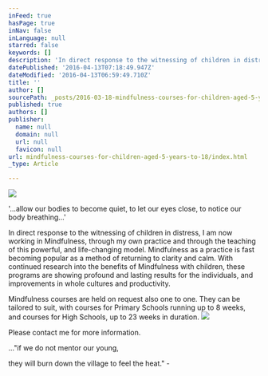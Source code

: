 ```yaml
---
inFeed: true
hasPage: true
inNav: false
inLanguage: null
starred: false
keywords: []
description: 'In direct response to the witnessing of children in distress, I am now working in Mindfulness, through my own practice and through the teaching of this powerful, and life-changing model. Mindfulness as a practice is fast becoming popular as a method of returning to clarity and calm. With continued research into the benefits of Mindfulness with children, these programs are showing profound and lasting results for the individuals, and improvements in whole cultures and productivity.'
datePublished: '2016-04-13T07:18:49.947Z'
dateModified: '2016-04-13T06:59:49.710Z'
title: ''
author: []
sourcePath: _posts/2016-03-18-mindfulness-courses-for-children-aged-5-years-to-18.md
published: true
authors: []
publisher:
  name: null
  domain: null
  url: null
  favicon: null
url: mindfulness-courses-for-children-aged-5-years-to-18/index.html
_type: Article

---
```

![](https://the-grid-user-content.s3-us-west-2.amazonaws.com/6ce10327-aeeb-4dcd-9990-3a3a22b25403.jpg)

'...allow our bodies to become quiet, to let our eyes close, to notice our body breathing...'

In direct response to the witnessing of children in distress, I am now working in Mindfulness, through my own practice and through the teaching of this powerful, and life-changing model. Mindfulness as a practice is fast becoming popular as a method of returning to clarity and calm. With continued research into the benefits of Mindfulness with children, these programs are showing profound and lasting results for the individuals, and improvements in whole cultures and productivity.

Mindfulness courses are held on request also one to one. They can be tailored to suit, with courses for Primary Schools running up to 8 weeks, and courses for High Schools, up to 23 weeks in duration.  ![](https://the-grid-user-content.s3-us-west-2.amazonaws.com/d43f1319-ff05-46de-b270-bf6c6bb73eeb.jpg)

Please contact me for more information. 

..."if we do not mentor our young, 

they will burn down the village to feel the heat."   -